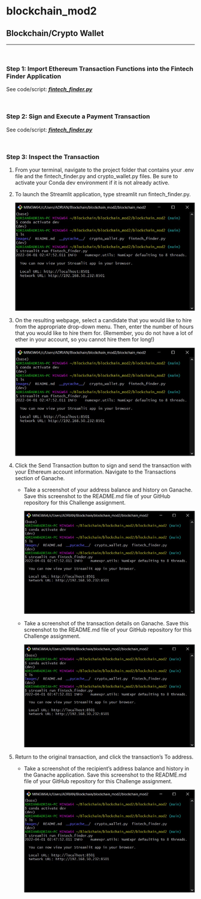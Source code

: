 # blockchain_mod2

## Blockchain/Crypto Wallet
---

<br>

### **Step 1: Import Ethereum Transaction Functions into the Fintech Finder Application**
See code/script: [***fintech_finder.py***](https://github.com/adrian-rusli/blockchain_mod2/blob/main/fintech_finder.py)

<br>

### **Step 2: Sign and Execute a Payment Transaction**
See code/script: [***fintech_finder.py***](https://github.com/adrian-rusli/blockchain_mod2/blob/main/fintech_finder.py)

<br>

### **Step 3: Inspect the Transaction**
1. From your terminal, navigate to the project folder that contains your .env file and the fintech_finder.py and crypto_wallet.py files. Be sure to activate your Conda dev environment if it is not already active.

2. To launch the Streamlit application, type streamlit run fintech_finder.py.

    !["Screenshot 1 & 2"](https://github.com/adrian-rusli/blockchain_mod2/blob/main/Images/Screenshot%202022-04-01%20024827.jpg)

3. On the resulting webpage, select a candidate that you would like to hire from the appropriate drop-down menu. Then, enter the number of hours that you would like to hire them for. (Remember, you do not have a lot of ether in your account, so you cannot hire them for long!)

    !["Screenshot 3"](https://github.com/adrian-rusli/blockchain_mod2/blob/main/Images/Screenshot%202022-04-01%20024827.jpg)

4. Click the Send Transaction button to sign and send the transaction with your Ethereum account information. Navigate to the Transactions section of Ganache.

    + Take a screenshot of your address balance and history on Ganache. Save this screenshot to the README.md file of your GitHub repository for this Challenge assignment.

        !["Screenshot 4.1"](https://github.com/adrian-rusli/blockchain_mod2/blob/main/Images/Screenshot%202022-04-01%20024827.jpg)

    + Take a screenshot of the transaction details on Ganache. Save this screenshot to the README.md file of your GitHub repository for this Challenge assignment.

        !["Screenshot 4.2"](https://github.com/adrian-rusli/blockchain_mod2/blob/main/Images/Screenshot%202022-04-01%20024827.jpg)

5. Return to the original transaction, and click the transaction’s To address.

    + Take a screenshot of the recipient’s address balance and history in the Ganache application. Save this screenshot to the README.md file of your GitHub repository for this Challenge assignment.
    
        !["Screenshot 5"](https://github.com/adrian-rusli/blockchain_mod2/blob/main/Images/Screenshot%202022-04-01%20024827.jpg)

